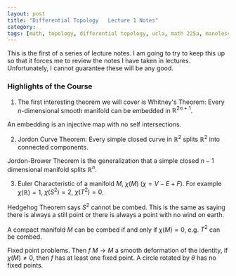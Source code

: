 ```yaml
---
layout: post
title: "Differential Topology   Lecture 1 Notes"
category: 
tags: [math, topology, differential topology, ucla, math 225a, manolescu]
---
```


This is the first of a series of lecture notes. I am going to try to
keep this up so that it forces me to review the notes I have taken in
lectures. Unfortunately, I cannot guarantee these will be any good.

### Highlights of the Course

1. The first interesting theorem we will cover is Whitney's Theorem: Every $n$-dimensional
smooth manifold can be embedded in $\mathbb{R}^{2n+1}$.

  An embedding is an injective map with no self intersections.

2. Jordon Curve Theorem: Every simple closed curve in $\mathbb{R}^2$
splits $\mathbb{R}^2$ into connected components.

Jordon-Brower Theorem is the generalization that a simple closed $n-1$
dimensional manifold splits $\mathbb{R}^n$.

3. Euler Characteristic of a manifold $M$, $\chi(M)$ ($\chi = V - E + F$). For example
$\chi(\mathbb{R}) = 1$, $\chi(S^2) = 2$, $\chi(T^2) = 0$.

Hedgehog Theorem says $S^2$ cannot be combed. This is the same as saying
there is always a still point or there is always a point with no wind on
earth.

A compact manifold $M$ can be combed if and only if $\chi(M) = 0$, e.g.
$T^2$ can be combed.

Fixed point problems. Then $f \: M \to M$ a smooth deformation of the
identity, if $\chi(M) \neq 0$, then $f$ has at least one fixed point. A
circle rotated by $\theta$ has no fixed points.
